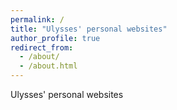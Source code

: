 ```yaml
---
permalink: /
title: "Ulysses' personal websites"
author_profile: true
redirect_from: 
  - /about/
  - /about.html
---
```


Ulysses' personal websites
